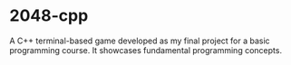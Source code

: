 # 2048-cpp
A C++ terminal-based game developed as my final project for a basic programming course. It showcases fundamental programming concepts. 
